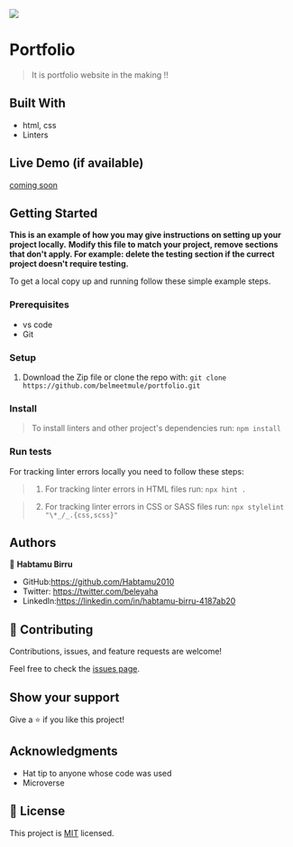 ![](https://img.shields.io/badge/Microverse-blueviolet)

# Portfolio

> It is portfolio website in the making !!


## Built With

- html, css
- Linters

## Live Demo (if available)

[coming soon](https://livedemo.com)


## Getting Started

**This is an example of how you may give instructions on setting up your project locally.**
**Modify this file to match your project, remove sections that don't apply. For example: delete the testing section if the currect project doesn't require testing.**


To get a local copy up and running follow these simple example steps.

### Prerequisites
 - vs code
 - Git

### Setup
1. Download the Zip file or clone the repo with:
`git clone https://github.com/belmeetmule/portfolio.git`

### Install
> To install linters and other project's dependencies run:
` npm install `


### Run tests
For tracking linter errors locally you need to follow these steps:

  > 1. For tracking linter errors in HTML files run:
  ` npx hint . `

  >2. For tracking linter errors in CSS or SASS files run:
  ` npx stylelint "\*_/_.{css,scss}" `


## Authors

👤 **Habtamu Birru**

- GitHub:https://github.com/Habtamu2010
- Twitter: https://twitter.com/beleyaha
- LinkedIn:https://linkedin.com/in/habtamu-birru-4187ab20


## 🤝 Contributing

Contributions, issues, and feature requests are welcome!

Feel free to check the [issues page](https://github.com/Habtamu210/portfolio-pro/issues).

## Show your support

Give a ⭐️ if you like this project!

## Acknowledgments

- Hat tip to anyone whose code was used
- Microverse 

## 📝 License

This project is [MIT](./MIT) licensed.
